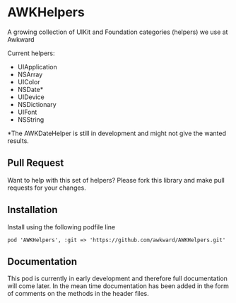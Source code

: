 AWKHelpers
===============

A growing collection of UIKit and Foundation categories (helpers) we use at Awkward

Current helpers:
- UIApplication
- NSArray
- UIColor
- NSDate*
- UIDevice
- NSDictionary
- UIFont
- NSString

*The AWKDateHelper is still in development and might not give the wanted results.

## Pull Request

Want to help with this set of helpers? Please fork this library and make pull requests for your changes. 

## Installation

Install using the following podfile line 
```
pod 'AWKHelpers', :git => 'https://github.com/awkward/AWKHelpers.git'
```

## Documentation

This pod is currently in early development and therefore full documentation will come later. In the mean time documentation has been added in the form of comments on the methods in the header files.
